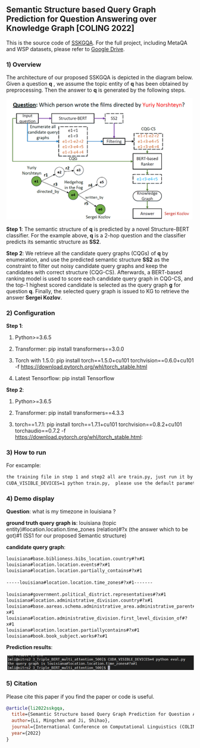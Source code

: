 ## Semantic Structure based Query Graph Prediction for Question Answering over Knowledge Graph [COLING 2022]

This is the source code of [SSKGQA](https://arxiv.org/abs/2204.10194). For the full project, including MetaQA and WSP datasets, please refer to [Google Drive](https://drive.google.com/drive/folders/18ZREtZq7d1XW_7IfNcsAq5NEoMLDIcK-?usp=sharing).

### 1) Overview

The architecture of our proposed SSKGQA is depicted in the diagram below. Given a question **q** , we assume the topic entity of **q** has been obtained by preprocessing. Then the answer to **q** is generated by the following steps. 

<img src="https://github.com/ToneLi/SSKGQA/blob/main/framework.png" width="500"/>

**Step 1**: The semantic structure of __q__ is predicted by a novel Structure-BERT classifier. For the example above, __q__ is a 2-hop question and the classifier predicts its semantic structure as __SS2__. 

**Step 2**: We retrieve all the candidate query graphs (CQGs) of __q__ by enumeration, and use the predicted semantic structure __SS2__ as the constraint to filter out noisy candidate query graphs and keep the candidates with correct structure (CQG-CS). Afterwards, a BERT-based ranking model is used to score each candidate query graph in CQG-CS, and the top-1 highest scored candidate is selected as the query graph __g__ for question __q__. Finally, the selected query graph is issued to KG to retrieve the answer __Sergei Kozlov__.


### 2) Configuration

**Step 1**:

1) Python>=3.6.5

2) Transformer: pip install transformers==3.0.0

3) Torch with 1.5.0: pip install torch==1.5.0+cu101 torchvision==0.6.0+cu101 -f https://download.pytorch.org/whl/torch_stable.html

4) Latest Tensorflow: pip install Tensorflow

**Step 2**:

1) Python>=3.6.5

2) Transformer: pip install transformers==4.3.3

3) torch==1.7.1: pip install torch==1.7.1+cu101 torchvision==0.8.2+cu101 torchaudio==0.7.2 -f https://download.pytorch.org/whl/torch_stable.html: 

### 3) How to run

For excample:

```markdown
the training file in step 1 and step2 all are train.py, just run it by
CUDA_VISIBLE_DEVICES=1 python train.py,  please use the default parameters.
```

### 4) Demo display

**Question**:   what is my timezone in louisiana ?

**ground truth query graph is**:  louisiana (topic entity)#location.location.time_zones (relation)#?x (the answer which to be got)#1  (SS1 for our proposed Semantic structure)

**candidate query graph**:
```
louisiana#base.biblioness.bibs_location.country#?x#1
louisiana#location.location.events#?x#1
louisiana#location.location.partially_contains#?x#1

-----louisiana#location.location.time_zones#?x#1-------

louisiana#government.political_district.representatives#?x#1
louisiana#location.administrative_division.country#?x#1
louisiana#base.aareas.schema.administrative_area.administrative_parent#?x#1
louisiana#location.administrative_division.first_level_division_of#?x#1
louisiana#location.location.partiallycontains#?x#1
louisiana#book.book_subject.works#?x#1
```
**Prediction results**:

<img src="https://github.com/ToneLi/SSKGQA/blob/main/demo.png" width="800"/>


### 5) Citation
Please cite this paper if you find the paper or code is useful.
```bibtex
@article{li2022sskgqa,
  title={Semantic Structure based Query Graph Prediction for Question Answering over Knowledge Graph},
  author={Li, Mingchen and Ji, Shihao},
  journal={International Conference on Computational Linguistics (COLING)},
  year={2022}
}
```
